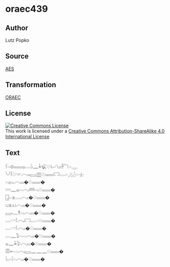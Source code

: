 # oraec439

## Author

Lutz Popko

## Source

[AES](https://github.com/simondschweitzer/aes)

## Transformation

[ORAEC](https://oraec.github.io/)

## License

<a rel="license" href="http://creativecommons.org/licenses/by-sa/4.0/"><img alt="Creative Commons License" style="border-width:0" src="https://i.creativecommons.org/l/by-sa/4.0/88x31.png" /></a><br />This work is licensed under a <a rel="license" href="http://creativecommons.org/licenses/by-sa/4.0/">Creative Commons Attribution-ShareAlike 4.0 International License</a>

## Text

𓆳𓏏𓊗𓏤𓏤𓏤𓏤𓏤𓏤𓏤𓏤𓏤𓐍𓂋𓍛𓏤𓈖𓇓𓆤𓇳𓂦𓂓𓏤𓋹𓆓𓏏𓇾<br>
𓄋𓆳𓇳𓎱𓇹𓏤𓏤𓏤𓈙𓈗𓇳𓏤𓏤𓏤𓏤𓏤𓏤𓏤𓏤𓏤𓉐𓂋𓏏𓂻𓇮𓏏𓇼<br>
𓏏𓐍𓏭𓇹𓏤𓏤𓏤𓏤�𓇳𓏤𓏤𓏤𓏤𓏤𓏤𓏤𓏤𓏤�<br>
𓏠𓈖𓐍𓏏𓇹𓏤𓆷𓏏𓏤𓇳𓏤𓏤𓏤𓏤𓏤𓏤𓏤𓏤𓏤�<br>
𓉗𓏏𓁷𓂋𓇹𓏤𓏤�𓇳𓏤𓏤𓏤𓏤𓏤𓏤𓏤𓏤𓏤�<br>
𓂓𓁷𓏤𓂓𓇹𓏤𓏤𓏤�𓇳𓏤𓏤𓏤𓏤𓏤𓏤𓏤𓏤𓏤�<br>
𓈙𓆑𓇣𓏏𓏤𓇹𓏤𓏤𓏤𓏤�𓇳𓏤𓏤𓏤𓏤𓏤𓏤𓏤𓏤𓏤�<br>
𓂋𓎡𓎛𓇹𓏤𓉐𓂋𓏏𓇳𓏤𓏤𓏤𓏤𓏤𓏤𓏤𓏤𓏤�<br>
𓂋𓎡𓎛𓇹𓏤𓏤�𓇳𓏤𓏤𓏤𓏤𓏤𓏤𓏤𓏤𓏤�<br>
𓂋𓈖𓅱𓏏𓏏𓇹𓏤𓏤𓏤�𓇳𓏤𓏤𓏤𓏤𓏤𓏤𓏤𓏤𓏤�<br>
𓐍𓈖𓇓𓅱𓇹𓏤𓏤𓏤𓏤�𓇳𓏤𓏤𓏤𓏤𓏤𓏤𓏤𓏤𓏤�<br>
𓏃𓄡𓏏𓇹𓏤𓈙𓈖𓈖𓈖𓇳𓏤𓏤𓏤𓏤𓏤𓏤𓏤𓏤𓏤�<br>
𓇋𓊪𓏏𓍛𓏏𓇹𓏤𓏤�𓇳𓏤𓏤𓏤𓏤𓏤𓏤𓏤𓏤𓏤�<br>
